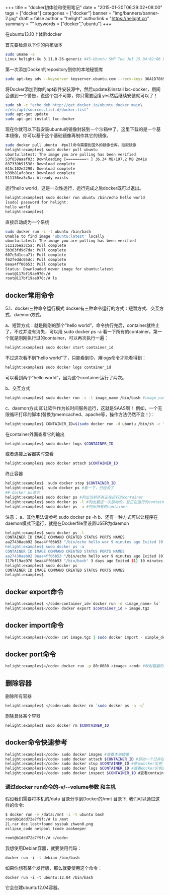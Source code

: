 +++
title = "docker初体验和使用笔记"
date = "2015-01-20T06:29:02+08:00"
tags = ["docker"]
categories = ["docker"]
banner = "img/banners/banner-2.jpg"
draft = false
author = "helight"
authorlink = "https://helight.cn"
summary = ""
keywords = ["docker","ubuntu"]
+++

在ubuntu13.10上体验docker

首先要检测以下你的内核版本
```sh
sudo uname -a
Linux helight-Xu 3.11.0-26-generic #45-Ubuntu SMP Tue Jul 15 04:02:06 UTC 2014 x86_64 x86_64 x86_64 GNU/Linux
```
<!--more-->
第一次添加Docker的repository到你的本地秘钥库
```sh
sudo apt-key adv --keyserver keyserver.ubuntu.com --recv-keys 36A1D7869245C8950F966E92D8576A8BA88D21E9
```
将Docker添加到你的apt软件安装源中，然后update和install lxc-docker，期间会遇到一个警告，说这个包不可靠，你只需要回复yes然后继续安装就可以了！
```sh
sudo sh -c "echo deb http://get.docker.io/ubuntu docker main\
>/etc/apt/sources.list.d/docker.list"
sudo apt-get update
sudo apt-get install lxc-docker
```

现在你就可以下载安装ubuntu的镜像封装到一个沙箱中了，这里下载的是一个基本镜像，你可以基于这个基础镜像再制作其它的镜像。

```sh
sudo docker pull ubuntu  #pull命令需要到国外的镜像仓库，拉取镜像
helight:examples$ sudo docker pull ubuntu
ubuntu:latest: The image you are pulling has been verified
53f858aaaf03: Downloading [=========> ] 36.34 MB/197.2 MB 2m41s
837339b91538: Download complete 
615c102e2290: Download complete 
b39b81afc8ca: Download complete 
511136ea3c5a: Already exists 
```
运行hello world，这是一次性运行，运行完成之后docker既可以退出。
```sh
helight:examples$ sudo docker run ubuntu /bin/echo hello world
[sudo] password for helight: 
hello world
helight:examples$ 
```
直接启动成为一个系统

```sh
sudo docker run -i -t ubuntu /bin/bash
Unable to find image 'ubuntu:latest' locally
ubuntu:latest: The image you are pulling has been verified
511136ea3c5a: Pull complete 
3b363fd9d7da: Pull complete 
607c5d1cca71: Pull complete 
f62feddc05dc: Pull complete 
8eaa4ff06b53: Pull complete 
Status: Downloaded newer image for ubuntu:latest
root@117bf19ae970:/# 
root@117bf19ae970:/# ls 
```
## docker常用命令
5.1、docker三种命令运行模式
docker有三种命令运行的方式：短暂方式、交互方式、daemon方式。

a、短暂方式：就是刚刚的那个”hello world”，命令执行完后，container就终止了，不过并没有消失，可以用 sudo docker ps -a 看一下所有的container，第一个就是刚刚执行过的container，可以再次执行一遍：
```sh
helight:examples$ sudo docker start container_id
```
不过这次看不到”hello world”了，只能看到ID，用logs命令才能看得到：
```sh
helight:examples$ sudo docker logs container_id
```
可以看到两个”hello world”，因为这个container运行了两次。

b、交互方式
```sh
helight:examples$ sudo docker run -i -t image_name /bin/bash #image_name为docker镜像名称
```
c、daemon方式
即让软件作为长时间服务运行，这就是SAAS啊！
例如，一个无限循环打印的脚本(替换为memcached、apache等，操作方法仍然不变！)：
```sh
helight:examples$ CONTAINER_ID=$(sudo docker run -d ubuntu /bin/sh -c "while true; do echo hello world; sleep 1; done")
```
在container外面查看它的输出
```sh
helight:examples$ sudo docker logs $CONTAINER_ID
```
或者连接上容器实时查看
```sh
helight:examples$ sudo docker attach $CONTAINER_ID
```

终止容器
```sh
helight:examples$  sudo docker stop $CONTAINER_ID
helight:examples$  sudo docker ps #看一下，已经没了
## docker ps命令
helight:examples$ sudo docker ps #列出当前所有正在运行的container
helight:examples$ sudo docker ps -l #列出最近一次启动的，且正在运行的container
helight:examples$ sudo docker ps -a #列出所有的container
```
注意：
a、其他用法请参考 sudo docker ps -h
b、还有一种方式可以让程序在daemon模式下运行，就是在Dockerfile里设置USER为daemon

```sh
helight:examples$ sudo docker ps -l
CONTAINER ID IMAGE COMMAND CREATED STATUS PORTS NAMES
aa27430aeb92 8eaa4ff06b53 "/bin/echo hello wor 9 minutes ago Exited (0) 2 minutes ago sharp_hopper 
helight:examples$ sudo docker ps -a
CONTAINER ID IMAGE COMMAND CREATED STATUS PORTS NAMES
aa27430aeb92 8eaa4ff06b53 "/bin/echo hello wor 9 minutes ago Exited (0) 2 minutes ago sharp_hopper 
117bf19ae970 8eaa4ff06b53 "/bin/bash" 3 days ago Exited (1) 10 minutes ago ecstatic_rosalind 
helight:examples$ sudo docker ps
CONTAINER ID IMAGE COMMAND CREATED STATUS PORTS NAMES
helight:examples$

```
## docker export命令
```sh
helight:examples$ </code>container_id=`docker run -d <image_name> ls`
helight:examples$</code> docker export $container_id > image.tgz
```
## docker import命令
```sh
helight:examples$</code> cat image.tgz | sudo docker import - simple_dev #simple_dev为自定义的镜像名称
```
## docker port命令
```sh
helight:examples$</code> docker run -p 80:8080 <image> <cmd> #映射容器的8080端口到宿主机的80端口
```
## 删除容器
删除所有容器
```sh
helight:examples$ </code>sudo docker rm `sudo docker ps -a -q`
```
删除具体某个容器
```sh
helight:examples$ sudo docker rm $CONTAINER_ID
```
## docker命令快速参考
```sh
helight:examples$</code> sudo docker images #查看本地镜像
helight:examples$</code> sudo docker attach $CONTAINER_ID #启动一个已存在的docker实例
helight:examples$</code> sudo docker stop $CONTAINER_ID #停止docker实例
helight:examples$</code> sudo docker logs $CONTAINER_ID #查看docker实例运行日志，确保正常运行
helight:examples$</code> sudo docker inspect $CONTAINER_ID #查看container的实例属性，比如ip等等
```

### 通过docker run命令的-v/--volume参数 和主机
假设我们需要将本机的/data 目录分享到Docker的/mnt 目录下, 我们可以通过这样的命令:
```sh
$ docker run -v /data:/mnt -i -t ubuntu bash
root@b1ddd72e7f9f:/# ls /mnt
21.rar doc lost+found sysbak zhwen0.png
eclipse_code netpool tcode zookeeper

root@b1ddd72e7f9f:/# </code>
```
我想使用Debian容器，就要使用代码：
```sh
docker run -i -t debian /bin/bash
```
如果你想有某个发行版，那么就要使用这个命令：
```sh
docker run -i -t ubuntu:12.04 /bin/bash
```
它会创建ubuntu12.04容器。


